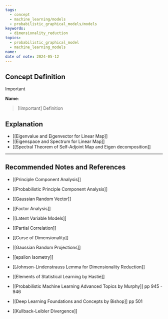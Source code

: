 ```yaml
---
tags:
  - concept
  - machine_learning/models
  - probabilistic_graphical_models/models
keywords:
  - dimensionality_reduction
topics:
  - probabilistic_graphical_model
  - machine_learning_models
name: 
date of note: 2024-05-12
---
```


## Concept Definition

>[!important]
>**Name**: 

>[!important] Definition




## Explanation

- [[Eigenvalue and Eigenvector for Linear Map]]
- [[Eigenspace and Spectrum for Linear Map]]
- [[Spectral Theorem of Self-Adjoint Map and Eigen decomposition]]



-----------
##  Recommended Notes and References


- [[Principle Component Analysis]]
- [[Probabilistic Principle Component Analysis]]
- [[Gaussian Random Vector]]

- [[Factor Analysis]]
- [[Latent Variable Models]]



- [[Partial Correlation]]

- [[Curse of Dimensionality]]
- [[Gaussian Random Projections]]
- [[epsilon Isometry]]
- [[Johnson-Lindenstrauss Lemma for Dimensionality Reduction]]


- [[Elements of Statistical Learning by Hastie]]
- [[Probabilistic Machine Learning Advanced Topics by Murphy]] pp 945 - 946
- [[Deep Learning Foundations and Concepts by Bishop]] pp 501

- [[Kullback-Leibler Divergence]]